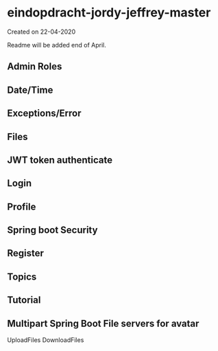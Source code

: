 # eindopdracht-jordy-jeffrey-master
Created on 22-04-2020

Readme will be added end of April.
## Admin Roles 

## Date/Time

## Exceptions/Error

## Files

## JWT token authenticate

## Login

## Profile

## Spring boot Security

## Register

## Topics

## Tutorial



## Multipart Spring Boot File servers for avatar 

UploadFiles
DownloadFiles
